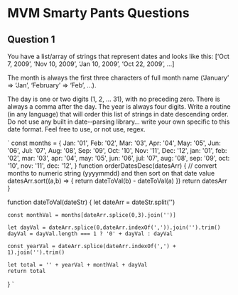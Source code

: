 # MVM Smarty Pants Questions

## Question 1 

You have a list/array of strings that represent dates and looks like this: [‘Oct 7, 2009’, ‘Nov 10, 2009’, ‘Jan 10, 2009’, ‘Oct 22, 2009’, …]

The month is always the first three characters of full month name (‘January’ => ‘Jan’, ‘February’ => ‘Feb’, …).

The day is one or two digits (1, 2, … 31), with no preceding zero. There is always a comma after the day. The year is always four digits. Write a routine (in any language) that will order this list of strings in date descending order. Do not use any built in date-­‐parsing library… write your own specific to this date format. Feel free to use, or not use, regex.

` const months = {
	Jan: '01',
	Feb: '02',
	Mar: '03',
	Apr: '04',
	May: '05',
	Jun: '06',
	Jul: '07',
	Aug: '08',
	Sep: '09',
	Oct: '10',
	Nov: '11',
	Dec: '12',
	jan: '01',
	feb: '02',
	mar: '03',
	apr: '04',
	may: '05',
	jun: '06',
	jul: '07',
	aug: '08',
	sep: '09',
	oct: '10',
	nov: '11',
	dec: '12',
}
function orderDatesDesc(datesArr) {
	// convert months to numeric string (yyyymmdd) and then sort on that date value
	datesArr.sort((a,b) => {
		return dateToVal(b) - dateToVal(a)
	})
	return datesArr
}

function dateToVal(dateStr) {
	let dateArr = dateStr.split('')

	const monthVal = months[dateArr.splice(0,3).join('')]

	let dayVal = dateArr.splice(0,dateArr.indexOf(',')).join('').trim()
	dayVal = dayVal.length === 1 ? '0' + dayVal : dayVal

	const yearVal = dateArr.splice(dateArr.indexOf(',') + 1).join('').trim()

	let total = '' + yearVal + monthVal + dayVal
	return total 
} `